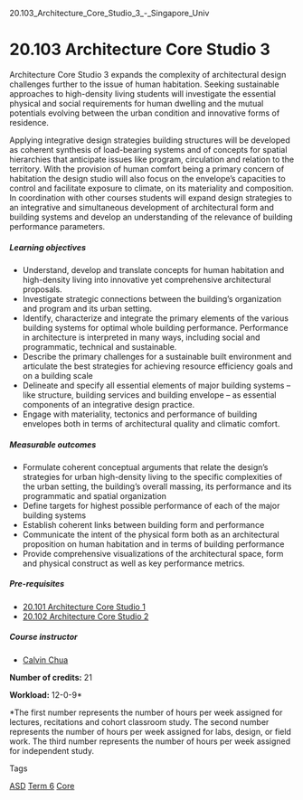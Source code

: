20.103_Architecture_Core_Studio_3_-_Singapore_Univ



20.103 Architecture Core Studio 3
=================================

Architecture Core Studio 3 expands the complexity of architectural design challenges further to the issue of human habitation. Seeking sustainable approaches to high-density living students will investigate the essential physical and social requirements for human dwelling and the mutual potentials evolving between the urban condition and innovative forms of residence.

Applying integrative design strategies building structures will be developed as coherent synthesis of load-bearing systems and of concepts for spatial hierarchies that anticipate issues like program, circulation and relation to the territory. With the provision of human comfort being a primary concern of habitation the design studio will also focus on the envelope’s capacities to control and facilitate exposure to climate, on its materiality and composition. In coordination with other courses students will expand design strategies to an integrative and simultaneous development of architectural form and building systems and develop an understanding of the relevance of building performance parameters.

##### **Learning objectives**

* Understand, develop and translate concepts for human habitation and high-density living into innovative yet comprehensive architectural proposals.
* Investigate strategic connections between the building’s organization and program and its urban setting.
* Identify, characterize and integrate the primary elements of the various building systems for optimal whole building performance. Performance in architecture is interpreted in many ways, including social and programmatic, technical and sustainable.
* Describe the primary challenges for a sustainable built environment and articulate the best strategies for achieving resource efficiency goals and on a building scale
* Delineate and specify all essential elements of major building systems – like structure, building services and building envelope – as essential components of an integrative design practice.
* Engage with materiality, tectonics and performance of building envelopes both in terms of architectural quality and climatic comfort.

##### **Measurable outcomes**

* Formulate coherent conceptual arguments that relate the design’s strategies for urban high-density living to the specific complexities of the urban setting, the building’s overall massing, its performance and its programmatic and spatial organization
* Define targets for highest possible performance of each of the major building systems
* Establish coherent links between building form and performance
* Communicate the intent of the physical form both as an architectural proposition on human habitation and in terms of building performance
* Provide comprehensive visualizations of the architectural space, form and physical construct as well as key performance metrics.

##### **Pre-requisites**

* [20.101 Architecture Core Studio 1](/course/20-101-architecture-core-studio-1/ "20.101 Architecture Core Studio 1")
* [20.102 Architecture Core Studio 2](/course/20-102-architecture-core-studio-2/ "20.102 Architecture Core Studio 2")

##### **Course instructor**

* [Calvin Chua](/profile/calvin-chua)

**Number of credits:** 21

**Workload:** 12-0-9\*

\*The first number represents the number of hours per week assigned for lectures, recitations and cohort classroom study. The second number represents the number of hours per week assigned for labs, design, or field work. The third number represents the number of hours per week assigned for independent study.

Tags

[ASD](/education/undergraduate/courses/?pillar-cluster=1167)
[Term 6](/education/undergraduate/courses/?course-term=859)
[Core](/education/undergraduate/courses/?course-type=852)

